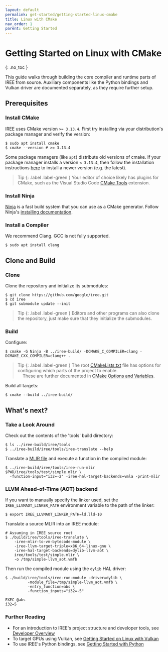 ```yaml
---
layout: default
permalink: get-started/getting-started-linux-cmake
title: Linux with CMake
nav_order: 1
parent: Getting Started
---
```


# Getting Started on Linux with CMake
{: .no_toc }

<!--
Notes to those updating this guide:

    * This document should be __simple__ and cover essential items only.
      Notes for optional components should go in separate files.

    * This document parallels getting_started_windows_cmake.md and
      getting_started_macos_bazel.md
      Please keep them in sync.
-->

This guide walks through building the core compiler and runtime parts of IREE
from source. Auxiliary components like the Python bindings and Vulkan driver are
documented separately, as they require further setup.

## Prerequisites

### Install CMake

IREE uses CMake version `>= 3.13.4`. First try installing via your
distribution's package manager and verify the version:

```shell
$ sudo apt install cmake
$ cmake --version # >= 3.13.4
```

Some package managers (like `apt`) distribute old versions of cmake. If your
package manager installs a version `< 3.13.4`, then follow the installation
instructions [here](https://cmake.org/install/) to install a newer version (e.g.
the latest).

> Tip
> {: .label .label-green }
> Your editor of choice likely has plugins for CMake,
> such as the Visual Studio Code
> [CMake Tools](https://github.com/microsoft/vscode-cmake-tools) extension.

### Install Ninja

[Ninja](https://ninja-build.org/) is a fast build system that you can use as a
CMake generator. Follow Ninja's
[installing documentation](https://github.com/ninja-build/ninja/wiki/Pre-built-Ninja-packages).

### Install a Compiler

We recommend Clang. GCC is not fully supported.

```shell
$ sudo apt install clang
```

## Clone and Build

### Clone

Clone the repository and initialize its submodules:

```shell
$ git clone https://github.com/google/iree.git
$ cd iree
$ git submodule update --init
```

> Tip
> {: .label .label-green }
> Editors and other programs can also clone the
> repository, just make sure that they initialize the submodules.

### Build

Configure:

```shell
$ cmake -G Ninja -B ../iree-build/ -DCMAKE_C_COMPILER=clang -DCMAKE_CXX_COMPILER=clang++ .
```

> Tip
> {: .label .label-green }
> The root
> [CMakeLists.txt](https://github.com/google/iree/blob/main/CMakeLists.txt)
> file has options for configuring which parts of the project to enable.<br>
> &nbsp;&nbsp;&nbsp;&nbsp;These are further documented in [CMake Options and Variables](cmake_options_and_variables.md).

Build all targets:

```shell
$ cmake --build ../iree-build/
```

## What's next?

### Take a Look Around

Check out the contents of the 'tools' build directory:

```shell
$ ls ../iree-build/iree/tools
$ ../iree-build/iree/tools/iree-translate --help
```

Translate a
[MLIR file](https://github.com/google/iree/blob/main/iree/tools/test/simple.mlir)
and execute a function in the compiled module:

```shell
$ ../iree-build/iree/tools/iree-run-mlir $PWD/iree/tools/test/simple.mlir \
  -function-input="i32=-2" -iree-hal-target-backends=vmla -print-mlir
```

### LLVM Ahead-of-Time (AOT) backend

If you want to manually specify the linker used, set the
`IREE_LLVMAOT_LINKER_PATH` environment variable to the path of the linker:

```shell
$ export IREE_LLVMAOT_LINKER_PATH=ld.lld-10
```

Translate a source MLIR into an IREE module:

```shell
# Assuming in IREE source root
$ ./build/iree/tools/iree-translate \
    -iree-mlir-to-vm-bytecode-module \
    -iree-llvm-target-triple=x86_64-linux-gnu \
    -iree-hal-target-backends=dylib-llvm-aot \
    iree/tools/test/simple.mlir \
    -o /tmp/simple-llvm_aot.vmfb
```

Then run the compiled module using the `dylib` HAL driver:

```shell
$ ./build/iree/tools/iree-run-module -driver=dylib \
          -module_file=/tmp/simple-llvm_aot.vmfb \
          -entry_function=abs \
          -function_inputs="i32=-5"

EXEC @abs
i32=5
```


### Further Reading

*   For an introduction to IREE's project structure and developer tools, see
    [Developer Overview](../developing_iree/developer_overview.md)
*   To target GPUs using Vulkan, see
    [Getting Started on Linux with Vulkan](getting_started_linux_vulkan.md)
*   To use IREE's Python bindings, see
    [Getting Started with Python](getting_started_python.md)